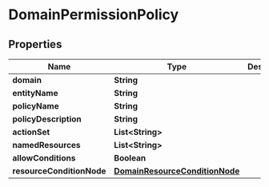 
# DomainPermissionPolicy

## Properties
Name | Type | Description | Notes
------------ | ------------- | ------------- | -------------
**domain** | **String** |  |  [optional]
**entityName** | **String** |  |  [optional]
**policyName** | **String** |  |  [optional]
**policyDescription** | **String** |  |  [optional]
**actionSet** | **List&lt;String&gt;** |  |  [optional]
**namedResources** | **List&lt;String&gt;** |  |  [optional]
**allowConditions** | **Boolean** |  |  [optional]
**resourceConditionNode** | [**DomainResourceConditionNode**](DomainResourceConditionNode.md) |  |  [optional]



